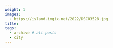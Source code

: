 ```yaml
---
weight: 1
images:
  - https://island.imgix.net/2022/DSC03528.jpg
title:
tags:
  - archive # all posts
  - city
---
```


